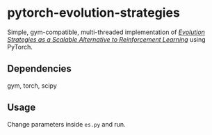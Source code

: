 # pytorch-evolution-strategies
Simple, gym-compatible, multi-threaded implementation of [*Evolution Strategies as a Scalable Alternative to Reinforcement Learning*](https://arxiv.org/abs/1703.03864) using PyTorch.

## Dependencies
gym, torch, scipy

## Usage
Change parameters inside `es.py` and run.
